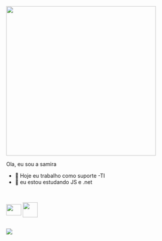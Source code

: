 
 <img align="center" heigth="200" width="400" src="https://art.pixilart.com/cb97514d85c12ba.gif"/>


Ola, eu sou a samira

 -  🔭 Hoje eu trabalho como suporte -TI
- 🌱 eu estou estudando JS e .net


##

<div style= "Display: inline-block"><br>
<img align="center" height="30" width="40" src="https://cdn.jsdelivr.net/gh/devicons/devicon/icons/javascript/javascript-original.svg"/>
<img align ="center" heigth="30" width="40" src="https://cdn.jsdelivr.net/gh/devicons/devicon/icons/react/react-original.svg" />

          

              
</div>

##

<div>
  <a href="https://www.linkedin.com/in/samira-ferreira-887a081a0" target= "-blank"><img src="https://img.shields.io/badge/LinkedIn-0077B5?style=for-the-badge&logo=linkedin&logoColor=white" target="_blank"></a>

</div>
